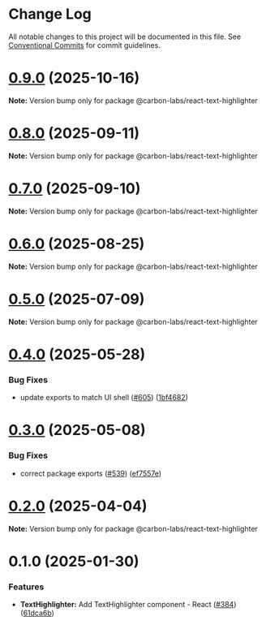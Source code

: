 # Change Log

All notable changes to this project will be documented in this file.
See [Conventional Commits](https://conventionalcommits.org) for commit guidelines.

# [0.9.0](https://github.com/carbon-design-system/carbon-labs/compare/@carbon-labs/react-text-highlighter@0.8.0...@carbon-labs/react-text-highlighter@0.9.0) (2025-10-16)

**Note:** Version bump only for package @carbon-labs/react-text-highlighter





# [0.8.0](https://github.com/carbon-design-system/carbon-labs/compare/@carbon-labs/react-text-highlighter@0.7.0...@carbon-labs/react-text-highlighter@0.8.0) (2025-09-11)

**Note:** Version bump only for package @carbon-labs/react-text-highlighter





# [0.7.0](https://github.com/carbon-design-system/carbon-labs/compare/@carbon-labs/react-text-highlighter@0.6.0...@carbon-labs/react-text-highlighter@0.7.0) (2025-09-10)

**Note:** Version bump only for package @carbon-labs/react-text-highlighter





# [0.6.0](https://github.com/carbon-design-system/carbon-labs/compare/@carbon-labs/react-text-highlighter@0.5.0...@carbon-labs/react-text-highlighter@0.6.0) (2025-08-25)

**Note:** Version bump only for package @carbon-labs/react-text-highlighter





# [0.5.0](https://github.com/carbon-design-system/carbon-labs/compare/@carbon-labs/react-text-highlighter@0.4.0...@carbon-labs/react-text-highlighter@0.5.0) (2025-07-09)

**Note:** Version bump only for package @carbon-labs/react-text-highlighter





# [0.4.0](https://github.com/carbon-design-system/carbon-labs/compare/@carbon-labs/react-text-highlighter@0.3.0...@carbon-labs/react-text-highlighter@0.4.0) (2025-05-28)


### Bug Fixes

* update exports to match UI shell ([#605](https://github.com/carbon-design-system/carbon-labs/issues/605)) ([1bf4682](https://github.com/carbon-design-system/carbon-labs/commit/1bf46822620b44cc1ad9ce58913bf26e9c3a2ca1))





# [0.3.0](https://github.com/carbon-design-system/carbon-labs/compare/@carbon-labs/react-text-highlighter@0.2.0...@carbon-labs/react-text-highlighter@0.3.0) (2025-05-08)


### Bug Fixes

* correct package exports ([#539](https://github.com/carbon-design-system/carbon-labs/issues/539)) ([ef7557e](https://github.com/carbon-design-system/carbon-labs/commit/ef7557e10c1385a6bdc60d32361ce7ba2dad263c))





# [0.2.0](https://github.com/carbon-design-system/carbon-labs/compare/@carbon-labs/react-text-highlighter@0.1.0...@carbon-labs/react-text-highlighter@0.2.0) (2025-04-04)

**Note:** Version bump only for package @carbon-labs/react-text-highlighter





# 0.1.0 (2025-01-30)


### Features

* **TextHighlighter:** Add TextHighlighter component - React ([#384](https://github.com/carbon-design-system/carbon-labs/issues/384)) ([61dca6b](https://github.com/carbon-design-system/carbon-labs/commit/61dca6ba71aafcab4a101cb21fc898a630c4c333))

